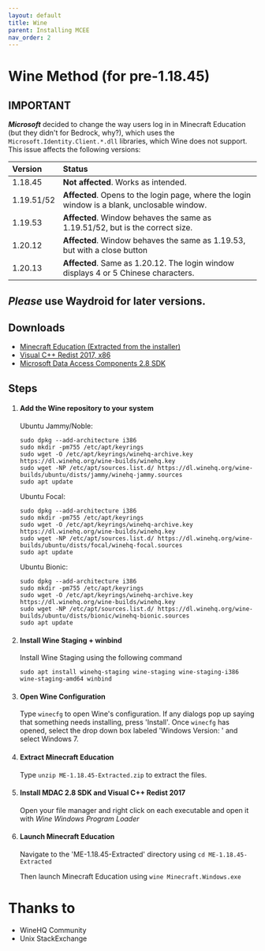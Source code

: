 ```yaml
---
layout: default
title: Wine
parent: Installing MCEE
nav_order: 2
---
```


# Wine Method (for pre-1.18.45)

## IMPORTANT
**_Microsoft_** decided to change the way users log in in Minecraft Education (but they didn't for Bedrock, why?), which uses the `Microsoft.Identity.Client.*.dll` libraries, which Wine does not support.
This issue affects the following versions:

| Version    | Status                                                                                       |
|:-----------|:---------------------------------------------------------------------------------------------|
| 1.18.45    | **Not affected**. Works as intended.                                                         |
| 1.19.51/52 | **Affected**. Opens to the login page, where the login window is a blank, unclosable window. |
| 1.19.53    | **Affected**. Window behaves the same as 1.19.51/52, but is the correct size.                |
| 1.20.12    | **Affected**. Window behaves the same as 1.19.53, but with a close button                    |
| 1.20.13    | **Affected**. Same as 1.20.12. The login window displays 4 or 5 Chinese characters.          |

**_Please_** use Waydroid for later versions.
----
## Downloads
- [Minecraft Education (Extracted from the installer)](https://github.com/techguy16/files-for-projects/releases/download/me/ME-1.18.45-Extracted.zip)
- [Visual C++ Redist 2017, x86](https://aka.ms/vs/15/release/vc_redist.x86.exe)
- [Microsoft Data Access Components 2.8 SDK](https://download.microsoft.com/download/9/a/1/9a1256c9-d301-4fdc-93b9-370c5b2f9827/mdac28sdk.msi)

## Steps
1. #### Add the Wine repository to your system
   
   Ubuntu Jammy/Noble:
   ```
   sudo dpkg --add-architecture i386
   sudo mkdir -pm755 /etc/apt/keyrings
   sudo wget -O /etc/apt/keyrings/winehq-archive.key https://dl.winehq.org/wine-builds/winehq.key
   sudo wget -NP /etc/apt/sources.list.d/ https://dl.winehq.org/wine-builds/ubuntu/dists/jammy/winehq-jammy.sources
   sudo apt update
   ```
   
   Ubuntu Focal:
   ```
   sudo dpkg --add-architecture i386
   sudo mkdir -pm755 /etc/apt/keyrings
   sudo wget -O /etc/apt/keyrings/winehq-archive.key https://dl.winehq.org/wine-builds/winehq.key
   sudo wget -NP /etc/apt/sources.list.d/ https://dl.winehq.org/wine-builds/ubuntu/dists/focal/winehq-focal.sources
   sudo apt update
   ```
   
   Ubuntu Bionic:
   ```
   sudo dpkg --add-architecture i386
   sudo mkdir -pm755 /etc/apt/keyrings
   sudo wget -O /etc/apt/keyrings/winehq-archive.key https://dl.winehq.org/wine-builds/winehq.key
   sudo wget -NP /etc/apt/sources.list.d/ https://dl.winehq.org/wine-builds/ubuntu/dists/bionic/winehq-bionic.sources
   sudo apt update
   ```


2. #### Install Wine Staging + winbind
   Install Wine Staging using the following command
   ```
   sudo apt install winehq-staging wine-staging wine-staging-i386 wine-staging-amd64 winbind
   ```


3. #### Open Wine Configuration
   Type `winecfg` to open Wine's configuration. If any dialogs pop up saying that something needs installing, press 'Install'.
   Once `winecfg` has opened, select the drop down box labeled 'Windows Version: ' and select Windows 7.

   
4. #### Extract Minecraft Education
   Type `unzip ME-1.18.45-Extracted.zip` to extract the files.
   
  
5. #### Install MDAC 2.8 SDK and Visual C++ Redist 2017
   Open your file manager and right click on each executable and open it with *Wine Windows Program Loader*

  
6. #### Launch Minecraft Education
   Navigate to the 'ME-1.18.45-Extracted' directory using `cd ME-1.18.45-Extracted`
   
   Then launch Minecraft Education using `wine Minecraft.Windows.exe`

  
# Thanks to
- WineHQ Community
- Unix StackExchange